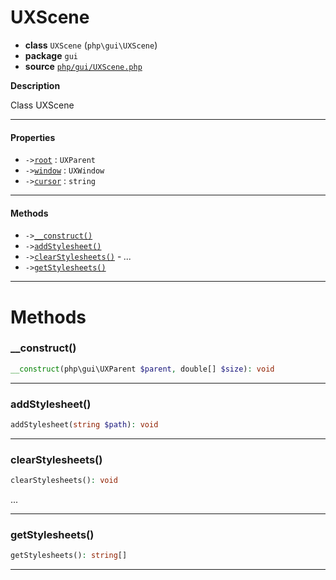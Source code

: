 # UXScene

- **class** `UXScene` (`php\gui\UXScene`)
- **package** `gui`
- **source** [`php/gui/UXScene.php`](./src/main/resources/JPHP-INF/sdk/php/gui/UXScene.php)

**Description**

Class UXScene

---

#### Properties

- `->`[`root`](#prop-root) : `UXParent`
- `->`[`window`](#prop-window) : `UXWindow`
- `->`[`cursor`](#prop-cursor) : `string`

---

#### Methods

- `->`[`__construct()`](#method-__construct)
- `->`[`addStylesheet()`](#method-addstylesheet)
- `->`[`clearStylesheets()`](#method-clearstylesheets) - _..._
- `->`[`getStylesheets()`](#method-getstylesheets)

---
# Methods

<a name="method-__construct"></a>

### __construct()
```php
__construct(php\gui\UXParent $parent, double[] $size): void
```

---

<a name="method-addstylesheet"></a>

### addStylesheet()
```php
addStylesheet(string $path): void
```

---

<a name="method-clearstylesheets"></a>

### clearStylesheets()
```php
clearStylesheets(): void
```
...

---

<a name="method-getstylesheets"></a>

### getStylesheets()
```php
getStylesheets(): string[]
```

---

